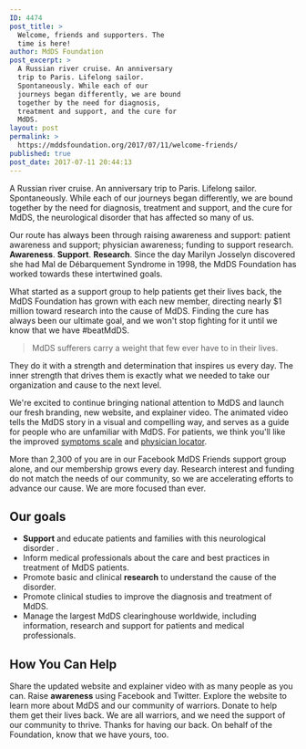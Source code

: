 ```yaml
---
ID: 4474
post_title: >
  Welcome, friends and supporters. The
  time is here!
author: MdDS Foundation
post_excerpt: >
  A Russian river cruise. An anniversary
  trip to Paris. Lifelong sailor.
  Spontaneously. While each of our
  journeys began differently, we are bound
  together by the need for diagnosis,
  treatment and support, and the cure for
  MdDS.
layout: post
permalink: >
  https://mddsfoundation.org/2017/07/11/welcome-friends/
published: true
post_date: 2017-07-11 20:44:13
---
```

<p class="intro">A Russian river cruise. An anniversary trip to Paris. Lifelong sailor. Spontaneously. While each of our journeys began differently, we are bound together by the need for diagnosis, treatment and support, and the cure for MdDS, the neurological disorder that has affected so many of us.</p>
Our route has always been through raising awareness and support: patient awareness and support; physician awareness; funding to support research. <strong>Awareness</strong>. <strong>Support</strong>. <strong>Research</strong>. Since the day Marilyn Josselyn discovered she had Mal de Débarquement Syndrome in 1998, the MdDS Foundation has worked towards these intertwined goals.

What started as a support group to help patients get their lives back, the MdDS Foundation has grown with each new member, directing nearly $1 million toward research into the cause of MdDS. Finding the cure has always been our ultimate goal, and we won't stop fighting for it until we know that we have #beatMdDS.
<blockquote class="inline">MdDS sufferers carry a weight that few ever have to in their lives.</blockquote>
They do it with a strength and determination that inspires us every day. The inner strength that drives them is exactly what we needed to take our organization and cause to the next level.

We're excited to continue bringing national attention to MdDS and launch our fresh branding, new website, and explainer video. The animated video tells the MdDS story in a visual and compelling way, and serves as a guide for people who are unfamiliar with MdDS. For patients, we think you'll like the improved <a href="https://mddsfoundation.org/symptoms/">symptoms scale</a> and <a href="https://mddsfoundation.org/find-a-doctor/">physician locator</a>.

More than 2,300 of you are in our Facebook MdDS Friends support group alone, and our membership grows every day. Research interest and funding do not match the needs of our community, so we are accelerating efforts to advance our cause. We are more focused than ever.
<h2>Our goals</h2>
<ul>
 	<li><strong>Support</strong> and educate patients and families with this neurological disorder .</li>
 	<li>Inform medical professionals about the care and best practices in treatment of MdDS patients.</li>
 	<li>Promote basic and clinical <strong>research</strong> to understand the cause of the disorder.</li>
 	<li>Promote clinical studies to improve the diagnosis and treatment of MdDS.</li>
 	<li>Manage the largest MdDS clearinghouse worldwide, including information, research and support for patients and medical professionals.</li>
</ul>
<h2>How You Can Help</h2>
Share the updated website and explainer video with as many people as you can. Raise <strong>awareness</strong> using Facebook and Twitter. Explore the website to learn more about MdDS and our community of warriors. Donate to help them get their lives back. We are all warriors, and we need the support of our community to thrive. Thanks for having our back. On behalf of the Foundation, know that we have yours, too.